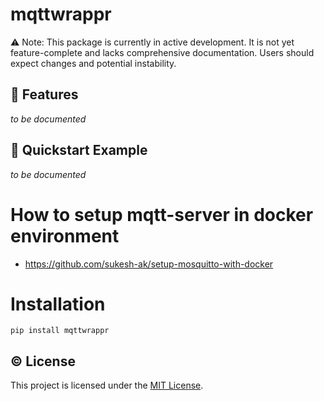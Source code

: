 # mqttwrappr

⚠️ Note: This package is currently in active development. It is not yet feature-complete and lacks comprehensive documentation. Users should expect changes and potential instability.

## 🧩 Features
*to be documented*

## 🚀 Quickstart Example
*to be documented*


# How to setup mqtt-server in docker environment
- https://github.com/sukesh-ak/setup-mosquitto-with-docker


# Installation
```pip install mqttwrappr```


## ©️ License
This project is licensed under the [MIT License](LICENSE).
